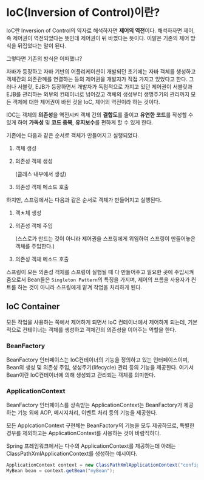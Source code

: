 # IoC(Inversion of Control)이란?

IoC란 Inversion of Control의 약자로 해석하자면 **제어의 역전**이다. 해석하자면 제어, 즉 제어권이 역전되었다는 뜻인데 제어권이 뒤 바꼈다는 뜻이다. 이말은 기존의 제어 방식을 뒤집었다는 말이 된다.

그렇다면 기존의 방식은 어떠했냐?

자바가 등장하고 자바 기반의 어플리케이션이 개발되던 초기에는 자바 객체를 생성하고 객체간의 의존관꼐를 연결하는 등의 제어권을 개발자가 직접 가지고 있었다고 한다. 그러나 서블릿, EJB가 등장하면서 개발자가 독점적으로 가지고 있던 제어권이 서블릿과 EJB를 관리하는 외부의 컨테이너로 넘어갔고 객체의 생성부터 생명주기의 관리까지 모든 객체에 대한 제어권이 바뀐 것을 IoC, 제어의 역전이라 하는 것이다.

IOC는 객체의 **의존성**을 역전시켜 객체 간의 **결합도**를 줄이고 **유연한 코드**를 작성할 수 있게 하여 **가독성** 및 **코드 중복**, **유지보수**를 편하게 할 수 있게 한다.

기존에는 다음과 같은 순서로 객체가 만들어지고 실행되었다.

1. 객체 생성

2. 의존성 객체 생성

   (클래스 내부에서 생성)

3. 의존성 객체 메소드 호출

하지만, 스프링에서는 다음과 같은 순서로 객체가 만들어지고 실행된다.

1. 객ㅊ체 생성

2. 의존성 객체 주입

   (스스로가 만드는 것이 아니라 제어권을 스프링에게 위임하여 스프링이 만들어놓은 객체를 주입한다.)

3. 의존성 객체 메소드 호출

스프링이 모든 의존성 객체를 스프링이 실행될 때 다 만들어주고 필요한 곳에 주입시켜줌으로서 Bean들은 `Singleton Pattern`의 특징을 가지며, 제어의 프름을 사용자가 컨트롤 하는 것이 아니라 스프링에게 맡겨 작업을 처리하게 된다.

## IoC Container

모든 작업을 사용하는 쪽에서 제어하게 되면서 IoC 컨테이너에서 제어하게 되는데, 기본적으로 컨테이너는 객체를 생성하고 객체간의 의존성을 이어주는 역할을 한다.

### BeanFactory

BeanFactory 인터페이스는 IoC컨테이너의 기능을 정의하고 있는 인터페이스이며, Bean의 생성 및 의존성 주입, 생성주기(lifecycle) 관리 등의 기능을 제공한다. 여기서 Bean이란 IoC컨테이너에 의해 생성되고 관리되는 객체를 의미한다.

### ApplicationContext

BeanFactory 인터페이스를 상속받는 ApplicationContext는 BeanFactory가 제공하는 기능 외에 AOP, 메시지처리, 이벤트 처리 등의 기능을 제공한다.

모든 ApplcationContext 구현체는 BeanFactory의 기능을 모두 제공하므로, 특별한 경우를 제외하고는 ApplicationContext를 사용하는 것이 바람직하다.

Spring 프레임워크에서는 다수의 ApplicationContext를 제공하는데 아래는 ClassPathXmlApplicationContext를 생성하는 예시이다.

```java
ApplicationContext context = new ClassPathXmlApplicationContext("config/bean.xml");
MyBean bean = context.getBean("myBean");
```

